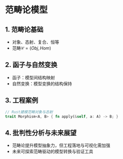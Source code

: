 # 范畴论模型

## 1. 范畴论基础

- 对象、态射、复合、恒等
- 范畴$\mathcal{C} = (Obj, Hom)$

## 2. 函子与自然变换

- 函子：模型间结构映射
- 自然变换：模型变换的结构保持

## 3. 工程案例

```rust
// Rust建模范畴对象与态射
trait Morphism<A, B> { fn apply(&self, a: A) -> B; }
```

## 4. 批判性分析与未来展望

- 范畴论提升模型抽象力，但工程落地与可视化需加强
- 未来可探索范畴驱动的模型转换与验证工具
